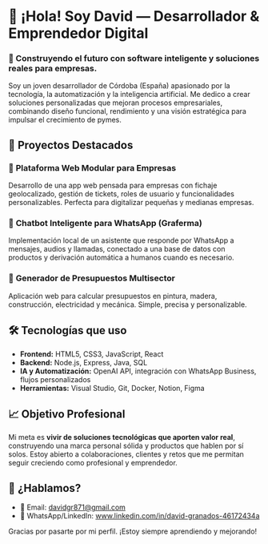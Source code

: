 # 👋 ¡Hola! Soy David — Desarrollador & Emprendedor Digital

### 🧠 Construyendo el futuro con software inteligente y soluciones reales para empresas.

Soy un joven desarrollador de Córdoba (España) apasionado por la tecnología, la automatización y la inteligencia artificial. Me dedico a crear soluciones personalizadas que mejoran procesos empresariales, combinando diseño funcional, rendimiento y una visión estratégica para impulsar el crecimiento de pymes.


## 🚀 Proyectos Destacados

### 🧩 **Plataforma Web Modular para Empresas**
Desarrollo de una app web pensada para empresas con fichaje geolocalizado, gestión de tickets, roles de usuario y funcionalidades personalizables. Perfecta para digitalizar pequeñas y medianas empresas.

### 🤖 **Chatbot Inteligente para WhatsApp (Graferma)**
Implementación local de un asistente que responde por WhatsApp a mensajes, audios y llamadas, conectado a una base de datos con productos y derivación automática a humanos cuando es necesario.

### 🎨 **Generador de Presupuestos Multisector**
Aplicación web para calcular presupuestos en pintura, madera, construcción, electricidad y mecánica. Simple, precisa y personalizable.



## 🛠️ Tecnologías que uso

- **Frontend:** HTML5, CSS3, JavaScript, React
- **Backend:** Node.js, Express, Java, SQL
- **IA y Automatización:** OpenAI API, integración con WhatsApp Business, flujos personalizados
- **Herramientas:** Visual Studio, Git, Docker, Notion, Figma


## 📈 Objetivo Profesional

Mi meta es **vivir de soluciones tecnológicas que aporten valor real**, construyendo una marca personal sólida y productos que hablen por sí solos. Estoy abierto a colaboraciones, clientes y retos que me permitan seguir creciendo como profesional y emprendedor.


## 🤝 ¿Hablamos?

- 📧 Email: davidgr871@gmail.com
- 📱 WhatsApp/LinkedIn: www.linkedin.com/in/david-granados-46172434a

Gracias por pasarte por mi perfil. ¡Estoy siempre aprendiendo y mejorando!


